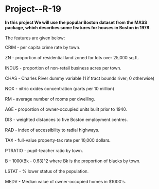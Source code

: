 # Project--R-19


<table>

  **In this project We will use the popular Boston dataset from the MASS package, which describes some features for houses in Boston in 1978**.<br></br>
  The features are given below: <br>

CRIM - per capita crime rate by town.<br></br>
ZN - proportion of residential land zoned for lots over 25,000 sq.ft.<br></br>
INDUS - proportion of non-retail business acres per town.<br></br>
CHAS - Charles River dummy variable (1 if tract bounds river; 0 otherwise)<br></br>
NOX - nitric oxides concentration (parts per 10 million)<br></br>
RM - average number of rooms per dwelling.<br></br>
AGE - proportion of owner-occupied units built prior to 1940.<br></br>
DIS - weighted distances to five Boston employment centres.<br></br>
RAD - index of accessibility to radial highways.<br></br>
TAX - full-value property-tax rate per 10,000 dollars.<br></br>
PTRATIO - pupil-teacher ratio by town.<br></br>
B - 1000(Bk - 0.63)^2 where Bk is the proportion of blacks by town.<br></br>
LSTAT - % lower status of the population.<br></br>
MEDV - Median value of owner-occupied homes in $1000's.<br></br>
  
</table>
